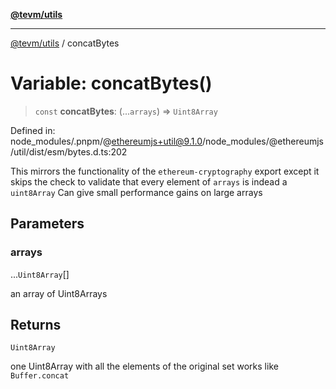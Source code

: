 [**@tevm/utils**](../README.md)

***

[@tevm/utils](../globals.md) / concatBytes

# Variable: concatBytes()

> `const` **concatBytes**: (...`arrays`) => `Uint8Array`

Defined in: node\_modules/.pnpm/@ethereumjs+util@9.1.0/node\_modules/@ethereumjs/util/dist/esm/bytes.d.ts:202

This mirrors the functionality of the `ethereum-cryptography` export except
it skips the check to validate that every element of `arrays` is indead a `uint8Array`
Can give small performance gains on large arrays

## Parameters

### arrays

...`Uint8Array`[]

an array of Uint8Arrays

## Returns

`Uint8Array`

one Uint8Array with all the elements of the original set
works like `Buffer.concat`
